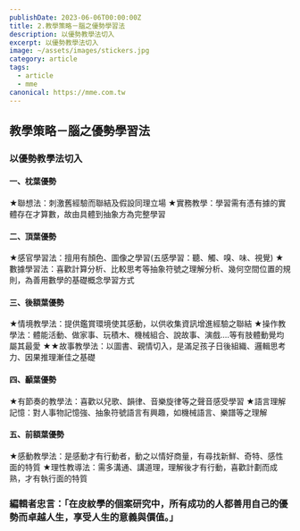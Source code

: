 ```yaml
---
publishDate: 2023-06-06T00:00:00Z
title: 2.教學策略－腦之優勢學習法
description: 以優勢教學法切入
excerpt: 以優勢教學法切入
image: ~/assets/images/stickers.jpg
category: article
tags:
  - article
  - mme
canonical: https://mme.com.tw
---
```


## 教學策略－腦之優勢學習法
### 以優勢教學法切入
#### 一、枕葉優勢
★聯想法：刺激舊經驗而聯結及假設同理立場
★實務教學：學習需有憑有據的實體存在才算數，故由具體到抽象方為完整學習

#### 二、頂葉優勢
★感官學習法：擅用有顏色、圖像之學習(五感學習：聽、觸、嗅、味、視覺)
★數據學習法：喜歡計算分析、比較思考等抽象符號之理解分析、幾何空間位置的規則，為善用數學的基礎概念學習方式

#### 三、後額葉優勢
★情境教學法：提供鑑賞環境使其感動，以供收集資訊增進經驗之聯結
★操作教學法：體能活動、做家事、玩積木、機械組合、說故事、演戲….等有肢體動覺均屬其最愛
★★故事教學法：以圖書、親情切入，是滿足孩子日後組織、邏輯思考力、因果推理漸佳之基礎

#### 四、顳葉優勢
★有節奏的教學法：喜歡以兒歌、韻律、音樂旋律等之聲音感受學習
★語言理解記憶：對人事物記憶強、抽象符號語言有興趣，如機械語言、樂譜等之理解

#### 五、前額葉優勢
★感動教學法：是感動才有行動者，動之以情好商量，有尋找新鮮、奇特、感性面的特質
★理性教導法：需多溝通、講道理，理解後才有行動，喜歡計劃而成熟，才有執行面的特質

### 編輯者忠言：「在皮紋學的個案研究中，所有成功的人都善用自己的優勢而卓越人生，享受人生的意義與價值。」
